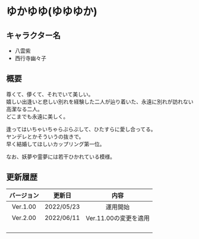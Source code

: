 # ゆかゆゆ(ゆゆゆか)

## キャラクター名
- 八雲紫
- 西行寺幽々子

## 概要
尊くて、儚くて、それでいて美しい。<br>
嬉しい出逢いと悲しい別れを経験した二人が辿り着いた、永遠に別れが訪れない高潔なる二人。<br>
どこまでも永遠に美しく。<br>

逢ってはいちゃいちゃらぶらぶして、ひたすらに愛し合ってる。<br>
ヤンデレとかそういうの抜きで。<br>
早く結婚してほしいカップリング第一位。<br>

なお、妖夢や霊夢には若干ひかれている模様。

## 更新履歴
|バージョン|更新日|内容|
|:---:|:---:|:---:|
|Ver.1.00|2022/05/23|運用開始|
|Ver.2.00|2022/06/11|Ver.11.00の変更を適用|
||||
||||
||||
||||

